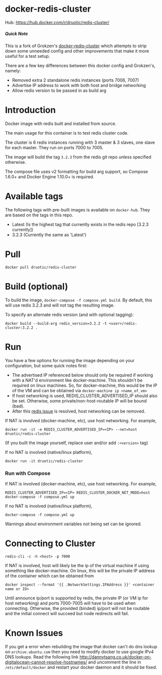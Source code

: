 # docker-redis-cluster

Hub: https://hub.docker.com/r/druotic/redis-cluster/

##### Quick Note

This is a fork of Grokzen's [docker-redis-cluster](https://github.com/Grokzen/docker-redis-cluster) which attempts
to strip down some unneeded config and other improvements that make it more useful for a test setup.

There are a few key differences between this docker config and Grokzen's, namely:
  * Removed extra 2 standalone redis instances (ports 7006, 7007) 
  * Advertise IP address to work with both host and bridge networking
  * Allow redis version to be passed in as build arg

# Introduction

Docker image with redis built and installed from source.

The main usage for this container is to test redis cluster code.

The cluster is 6 redis instances running with 3 master & 3 slaves, one slave for each master. They run on ports 7000 to 7005.

The image will build the tag `3.2.3` from the redis git repo unless specified otherwise.

The compose file uses v2 formatting for build arg support, so Compose 1.6.0+
and Docker Engine 1.10.0+ is required.


# Available tags

The following tags with pre-built images is available on `docker-hub`. They are based on the tags in this repo.

  * Latest  (Is the highest tag that currently exists in the redis repo [3.2.3 currently])
  * 3.2.3 (Currently the same as 'Latest')

# Pull

`docker pull druotic/redis-cluster`

# Build (optional)

To build the image, `docker-compose -f compose.yml build`. By default, this will use redis 3.2.3 and will not tag the resulting image.

To specify an alternate redis version (and with optional tagging):

```
docker build --build-arg redis_version=3.2.2 -t <user>/redis-cluster:3.2.2 .
```

# Run

You have a few options for running the image depending on your configuration, but
some quick notes first:

  * The advertised IP referenced below should only be required if working with
  a NAT'd environment like docker-machine. This shouldn't be required on
  linux machines. So, for docker-machine, this would be the IP of the VM and
  can be obtained via `docker-machine ip <name_of_vm>`
  * If host networking is used, REDIS_CLUSTER_ADVERTISED_IP should also be set.
  Otherwise, some private/non-host-routable IP will be bound (bad).
  * After this [redis issue](https://github.com/antirez/redis/issues/2527) is resolved,
  host networking can be removed.

If NAT is involved (docker-machine, etc), use host networking. For example,

`docker run -it -e REDIS_CLUSTER_ADVERTISED_IP=<IP> --net=host druotic/redis-cluster`

(If you built the image yourself, replace user and/or add `:<version>` tag)


If no NAT is involved (native/linux platform),

`docker run -it druotic/redis-cluster`


### Run with Compose

If NAT is involved (docker-machine, etc), use host networking. For example,

`REDIS_CLUSTER_ADVERTISED_IP=<IP> REDIS_CLUSTER_DOCKER_NET_MODE=host docker-compose -f compose.yml up`


If no NAT is involved (native/linux platform),

`docker-compose -f compose.yml up`

Warnings about environment variables not being set can be ignored.

# Connecting to Cluster

```
redis-cli -c -h <host> -p 7000
```

If NAT is involved, host will likely be the ip of the virtual machine if using
something like docker-machine. On linux, this will be the private IP address
of the container which can be obtained from

`docker inspect --format '{{ .NetworkSettings.IPAddress }}' <container name or ID>`

Until announce ip/port is supported by redis, the private IP (or VM ip for host networking) 
and ports 7000-7005 will have to be used when connecting. Otherwise, the provided (binded) ip/port
will not be routable and the initial connect will succeed but node redirects will fail.


# Known Issues

If you get a error when rebuilding the image that docker can't do dns lookup on `archive.ubuntu.com` then you need to modify docker to use google IPv4 DNS lookups. Read the following link http://dannytsang.co.uk/docker-on-digitalocean-cannot-resolve-hostnames/ and uncomment the line in `/etc/default/docker` and restart your docker daemon and it should be fixed.
